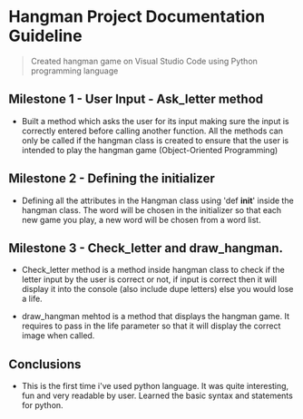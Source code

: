 # Hangman Project Documentation Guideline

> Created hangman game on Visual Studio Code using Python programming language

## Milestone 1 - User Input - Ask_letter method

- Built a method which asks the user for its input making sure the input is correctly entered before calling another function. All the methods can only be called if the hangman class is created to ensure that the user is intended to play the hangman game (Object-Oriented Programming)

## Milestone 2 - Defining the initializer

- Defining all the attributes in the Hangman class using 'def __init__' inside the hangman class. The word will be chosen in the initializer so that each new game you play, a new word will be chosen from a word list.

## Milestone 3 - Check_letter and draw_hangman.

- Check_letter method is a method inside hangman class to check if the letter input by the user is correct or not, if input is correct then it will display it into the console (also include dupe letters) else you would lose a life.

- draw_hangman mehtod is a method that displays the hangman game. It requires to pass in the life parameter so that it will display the correct image when called.

## Conclusions

- This is the first time i've used python language. It was quite interesting, fun and very readable by user. Learned the basic syntax and statements for python.
